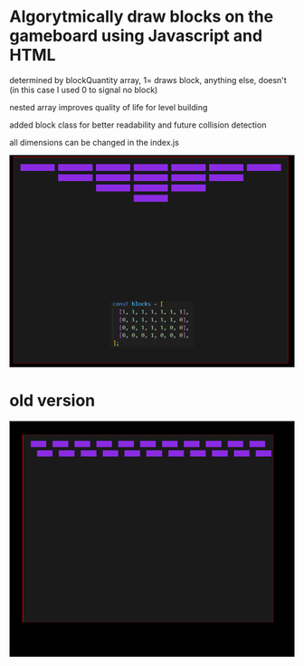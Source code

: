 # Algorytmically draw blocks on the gameboard using Javascript and HTML

determined by blockQuantity array, 1= draws block, anything else, doesn't (in this case I used 0 to signal no block)

nested array improves quality of life for level building

added block class for better readability and future collision detection

all dimensions can be changed in the index.js

![example screenshot for current blockQuantity](/example%20screen%202.png?raw=true "example screenshot")

# old version

![example screenshot for current blockQuantity](/draw%20blocks%20on%20the%20gameboard.png?raw=true "example screenshot")
